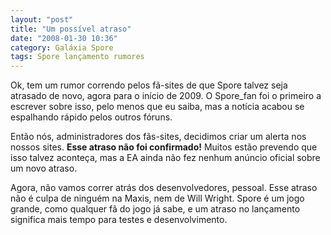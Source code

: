 ```yaml
---
layout: "post"
title: "Um possível atraso"
date: "2008-01-30 10:36"
category: Galáxia Spore
tags: Spore lançamento rumores
---
```

Ok, tem um rumor correndo pelos fã-sites de que Spore talvez seja atrasado de novo, agora para o início de 2009. O Spore_fan foi o primeiro a escrever sobre isso, pelo menos que eu saiba, mas a notícia acabou se espalhando rápido pelos outros fóruns.

Então nós, administradores dos fãs-sites, decidimos criar um alerta nos nossos sites. **Esse atraso não foi confirmado!** Muitos estão prevendo que isso talvez aconteça, mas a EA ainda não fez nenhum anúncio oficial sobre um novo atraso.

Agora, não vamos correr atrás dos desenvolvedores, pessoal. Esse atraso não é culpa de ninguém na Maxis, nem de Will Wright. Spore é um jogo grande, como qualquer fã do jogo já sabe, e um atraso no lançamento significa mais tempo para testes e desenvolvimento.
